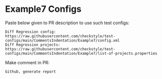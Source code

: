 # Example7 Configs
Paste below given to PR description to use such test configs:
```
Diff Regression config: https://raw.githubusercontent.com/checkstyle/test-configs/main/CommentsIndentation/Example7/config.xml
Diff Regression projects: https://raw.githubusercontent.com/checkstyle/test-configs/main/CommentsIndentation/Example7/list-of-projects.properties
```
Make comment in PR:
```
Github, generate report
```
